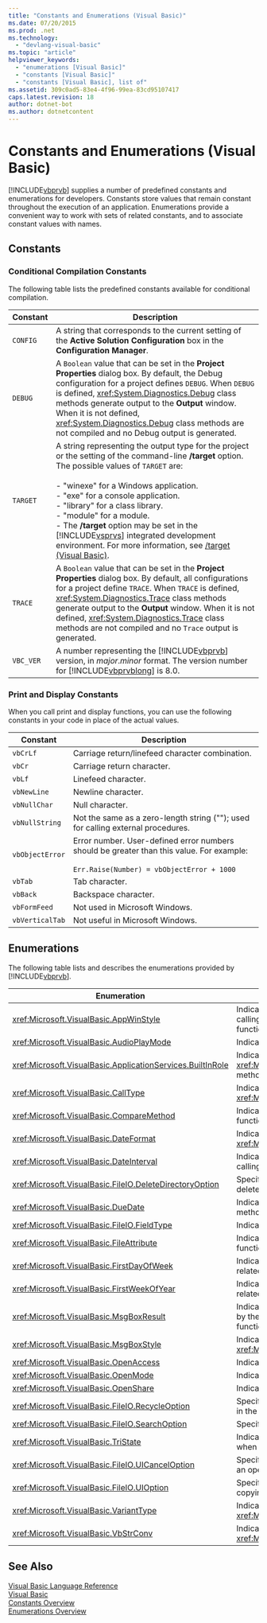 ```yaml
---
title: "Constants and Enumerations (Visual Basic)"
ms.date: 07/20/2015
ms.prod: .net
ms.technology: 
  - "devlang-visual-basic"
ms.topic: "article"
helpviewer_keywords: 
  - "enumerations [Visual Basic]"
  - "constants [Visual Basic]"
  - "constants [Visual Basic], list of"
ms.assetid: 309c0ad5-83e4-4f96-99ea-83cd95107417
caps.latest.revision: 18
author: dotnet-bot
ms.author: dotnetcontent
---
```

# Constants and Enumerations (Visual Basic)
[!INCLUDE[vbprvb](~/includes/vbprvb-md.md)] supplies a number of predefined constants and enumerations for developers. Constants store values that remain constant throughout the execution of an application. Enumerations provide a convenient way to work with sets of related constants, and to associate constant values with names.  
  
## Constants  
  
### Conditional Compilation Constants  
 The following table lists the predefined constants available for conditional compilation.  
  
|**Constant**|**Description**|  
|---|---|  
|`CONFIG`|A string that corresponds to the current setting of the **Active Solution Configuration** box in the **Configuration Manager**.|  
|`DEBUG`|A `Boolean` value that can be set in the **Project Properties** dialog box. By default, the Debug configuration for a project defines `DEBUG`. When `DEBUG` is defined, <xref:System.Diagnostics.Debug> class methods generate output to the **Output** window. When it is not defined, <xref:System.Diagnostics.Debug> class methods are not compiled and no Debug output is generated.|  
|`TARGET`|A string representing the output type for the project or the setting of the command-line **/target** option. The possible values of `TARGET` are:<br /><br /> -   "winexe" for a Windows application.<br />-   "exe" for a console application.<br />-   "library" for a class library.<br />-   "module" for a module.<br />-   The **/target** option may be set in the [!INCLUDE[vsprvs](~/includes/vsprvs-md.md)] integrated development environment. For more information, see [/target (Visual Basic)](../../visual-basic/reference/command-line-compiler/target.md).|  
|`TRACE`|A `Boolean` value that can be set in the **Project Properties** dialog box. By default, all configurations for a project define `TRACE`. When `TRACE` is defined, <xref:System.Diagnostics.Trace> class methods generate output to the **Output** window. When it is not defined, <xref:System.Diagnostics.Trace> class methods are not compiled and no `Trace` output is generated.|  
|`VBC_VER`|A number representing the [!INCLUDE[vbprvb](~/includes/vbprvb-md.md)] version, in *major*.*minor* format. The version number for [!INCLUDE[vbprvblong](~/includes/vbprvblong-md.md)] is 8.0.|  
  
### Print and Display Constants  
 When you call print and display functions, you can use the following constants in your code in place of the actual values.  
  
|**Constant**|**Description**|  
|---|---|  
|`vbCrLf`|Carriage return/linefeed character combination.|  
|`vbCr`|Carriage return character.|  
|`vbLf`|Linefeed character.|  
|`vbNewLine`|Newline character.|  
|`vbNullChar`|Null character.|  
|`vbNullString`|Not the same as a zero-length string (""); used for calling external procedures.|  
|`vbObjectError`|Error number. User-defined error numbers should be greater than this value. For example:<br /><br /> `Err.Raise(Number) = vbObjectError + 1000`|  
|`vbTab`|Tab character.|  
|`vbBack`|Backspace character.|  
|`vbFormFeed`|Not used in Microsoft Windows.|  
|`vbVerticalTab`|Not useful in Microsoft Windows.|  
  
## Enumerations  
 The following table lists and describes the enumerations provided by [!INCLUDE[vbprvb](~/includes/vbprvb-md.md)].  
  
|Enumeration|Description|  
|---|---|  
|<xref:Microsoft.VisualBasic.AppWinStyle>|Indicates the window style to use for the invoked program when calling the <xref:Microsoft.VisualBasic.Interaction.Shell%2A> function.|  
|<xref:Microsoft.VisualBasic.AudioPlayMode>|Indicates how to play sounds when calling audio methods.|  
|<xref:Microsoft.VisualBasic.ApplicationServices.BuiltInRole>|Indicates the type of role to check when calling the <xref:Microsoft.VisualBasic.ApplicationServices.User.IsInRole%2A> method.|  
|<xref:Microsoft.VisualBasic.CallType>|Indicates the type of procedure being invoked when calling the <xref:Microsoft.VisualBasic.Interaction.CallByName%2A> function.|  
|<xref:Microsoft.VisualBasic.CompareMethod>|Indicates how to compare strings when calling comparison functions.|  
|<xref:Microsoft.VisualBasic.DateFormat>|Indicates how to display dates when calling the <xref:Microsoft.VisualBasic.Strings.FormatDateTime%2A> function.|  
|<xref:Microsoft.VisualBasic.DateInterval>|Indicates how to determine and format date intervals when calling date-related functions.|  
|<xref:Microsoft.VisualBasic.FileIO.DeleteDirectoryOption>|Specifies what should be done when a directory that is to be deleted contains files or directories.|  
|<xref:Microsoft.VisualBasic.DueDate>|Indicates when payments are due when calling financial methods.|  
|<xref:Microsoft.VisualBasic.FileIO.FieldType>|Indicates whether text fields are delimited or fixed-width.|  
|<xref:Microsoft.VisualBasic.FileAttribute>|Indicates the file attributes to use when calling file-access functions.|  
|<xref:Microsoft.VisualBasic.FirstDayOfWeek>|Indicates the first day of the week to use when calling date-related functions.|  
|<xref:Microsoft.VisualBasic.FirstWeekOfYear>|Indicates the first week of the year to use when calling date-related functions.|  
|<xref:Microsoft.VisualBasic.MsgBoxResult>|Indicates which button was pressed on a message box, returned by the <xref:Microsoft.VisualBasic.Interaction.MsgBox%2A> function.|  
|<xref:Microsoft.VisualBasic.MsgBoxStyle>|Indicates which buttons to display when calling the <xref:Microsoft.VisualBasic.Interaction.MsgBox%2A> function.|  
|<xref:Microsoft.VisualBasic.OpenAccess>|Indicates how to open a file when calling file-access functions.|  
|<xref:Microsoft.VisualBasic.OpenMode>|Indicates how to open a file when calling file-access functions.|  
|<xref:Microsoft.VisualBasic.OpenShare>|Indicates how to open a file when calling file-access functions.|  
|<xref:Microsoft.VisualBasic.FileIO.RecycleOption>|Specifies whether a file should be deleted permanently or placed in the Recycle Bin.|  
|<xref:Microsoft.VisualBasic.FileIO.SearchOption>|Specifies whether to search all or only top-level directories.|  
|<xref:Microsoft.VisualBasic.TriState>|Indicates a `Boolean` value or whether the default should be used when calling number-formatting functions.|  
|<xref:Microsoft.VisualBasic.FileIO.UICancelOption>|Specifies what should be done if the user clicks **Cancel** during an operation.|  
|<xref:Microsoft.VisualBasic.FileIO.UIOption>|Specifies whether or not to show a progress dialog when copying, deleting, or moving files or directories.|  
|<xref:Microsoft.VisualBasic.VariantType>|Indicates the type of a variant object, returned by the <xref:Microsoft.VisualBasic.Information.VarType%2A> function.|  
|<xref:Microsoft.VisualBasic.VbStrConv>|Indicates which type of conversion to perform when calling the <xref:Microsoft.VisualBasic.Strings.StrConv%2A> function.|  
  
## See Also  
 [Visual Basic Language Reference](../../visual-basic/language-reference/index.md)   
 [Visual Basic](../../visual-basic/index.md)   
 [Constants Overview](../../visual-basic/programming-guide/language-features/constants-enums/constants-overview.md)   
 [Enumerations Overview](../../visual-basic/programming-guide/language-features/constants-enums/enumerations-overview.md)
